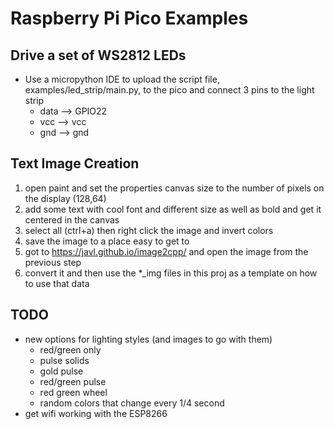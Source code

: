 # Raspberry Pi Pico Examples

## Drive a set of WS2812 LEDs

- Use a micropython IDE to upload the script file, examples/led_strip/main.py, to the pico and connect 3 pins to the light strip
  - data --> GPIO22
  - vcc  --> vcc
  - gnd  --> gnd

## Text Image Creation

  1. open paint and set the properties canvas size to the number of pixels on the display (128,64)
  2. add some text with cool font and different size as well as bold and get it centered in the canvas
  3. select all (ctrl+a) then right click the image and invert colors
  4. save the image to a place easy to get to
  5. got to <https://javl.github.io/image2cpp/> and open the image from the previous step
  6. convert it and then use the *_img files in this proj as a template on how to use that data

## TODO

- new options for lighting styles (and images to go with them)
  - red/green only
  - pulse solids
  - gold pulse
  - red/green pulse
  - red green wheel
  - random colors that change every 1/4 second
- get wifi working with the ESP8266
